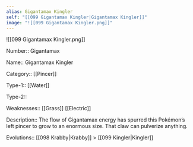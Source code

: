 ```yaml
---
alias: Gigantamax Kingler
self: "[[099 Gigantamax Kingler|Gigantamax Kingler]]"
image: "![[099 Gigantamax Kingler.png]]"
---
```


![[099 Gigantamax Kingler.png]]


Number:: Gigantamax

Name:: Gigantamax Kingler

Category:: [[Pincer]]

Type-1:: [[Water]]

Type-2:: 

Weaknesses:: [[Grass]] [[Electric]]

Description:: The flow of Gigantamax energy has spurred this Pokémon’s left pincer to grow to an enormous size. That claw can pulverize anything.

Evolutions:: [[098 Krabby|Krabby]] > [[099 Kingler|Kingler]]